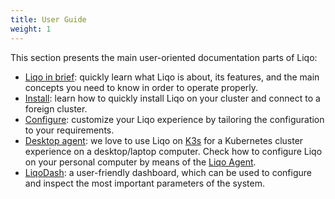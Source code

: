 ```yaml
---
title: User Guide
weight: 1
---
```


This section presents the main user-oriented documentation parts of Liqo:

* [Liqo in brief](./liqo-brief): quickly learn what Liqo is about, its features, and the main concepts you need to know in order to operate properly.
* [Install](./gettingstarted): learn how to quickly install Liqo on your cluster and connect to a foreign cluster.
* [Configure](./configure): customize your Liqo experience by tailoring the configuration to your requirements.
* [Desktop agent](./liqo-agent): we love to use Liqo on [K3s](https://www.k3s.io) for a Kubernetes cluster experience on a desktop/laptop computer. Check how to configure Liqo on your personal computer by means of the [Liqo Agent](./liqo-agent).
* [LiqoDash](./dashboard): a user-friendly dashboard, which can be used to configure and inspect the most important parameters of the system.
